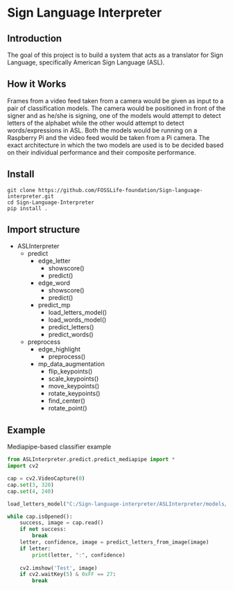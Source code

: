 # Sign Language Interpreter

## Introduction
The goal of this project is to build a system that acts as a translator for Sign Language, specifically American Sign Language (ASL). 

## How it Works
Frames from a video feed taken from a camera would be given as input to a pair of classification models. The camera would be positioned in front of the signer and as he/she is signing, one of the models would attempt to detect letters of the alphabet while the other would attempt to detect words/expressions in ASL. Both the models would be running on a Raspberry Pi and the video feed would be taken from a Pi camera. The exact architecture in which the two models are used is to be decided based on their individual performance and their composite performance.

## Install
```console 
git clone https://github.com/FOSSLife-foundation/Sign-language-interpreter.git
cd Sign-Language-Interpreter
pip install .
```

## Import structure
- ASLInterpreter
  - predict
    - edge_letter
      - showscore()
      - predict()
    - edge_word
      - showscore()
      - predict()
    - predict_mp
      - load_letters_model()
      - load_words_model()
      - predict_letters()
      - predict_words()
  - preprocess
    - edge_highlight
      - preprocess()
    - mp_data_augmentation
      - flip_keypoints()
      - scale_keypoints()
      - move_keypoints()
      - rotate_keypoints()
      - find_center()
      - rotate_point()

## Example
Mediapipe-based classifier example
```python
from ASLInterpreter.predict.predict_mediapipe import *
import cv2

cap = cv2.VideoCapture(0)
cap.set(3, 320)
cap.set(4, 240)

load_letters_model("C:/Sign-language-interpreter/ASLInterpreter/models/model_letters")

while cap.isOpened():
    success, image = cap.read()
    if not success:
        break
    letter, confidence, image = predict_letters_from_image(image)
    if letter:
        print(letter, ":", confidence)
    
    cv2.imshow('Test', image)
    if cv2.waitKey(5) & 0xFF == 27:
        break
```

